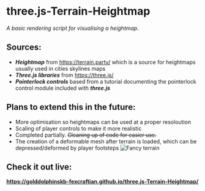 # three.js-Terrain-Heightmap
*A basic rendering script for visualising a heightmap.*
## Sources:
* ***Heightmap*** from https://terrain.party/ which is a source for heightmaps usually used in cities skylines maps
* ***Three.js libraries*** from https://three.js/
* ***Pointerlock controls*** based from a tutorial documenting the pointerlock control module included with ***three.js***

## Plans to extend this in the future:
* More optimisation so heightmaps can be used at a proper resoloution
* Scaling of player controls to make it more realistic
* Completed partially. ~~Cleaning up of code for easier use.~~
* The creation of a deformable mesh after terrain is loaded, which can be depressed/deformed by player footsteps
![Fancy terrain](https://preview.ibb.co/dVKJWx/Screen_Shot_2018_04_22_at_19_04_04.jpg)
## Check it out live:
**https://golddolphinskb-fexcraftian.github.io/three.js-Terrain-Heightmap/**